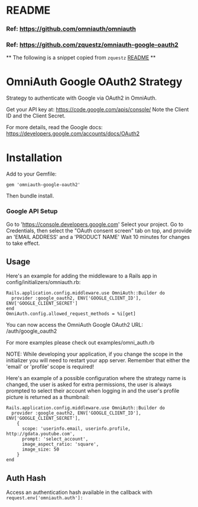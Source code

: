 # README

### Ref:  https://github.com/omniauth/omniauth

### Ref: https://github.com/zquestz/omniauth-google-oauth2

** The following is a snippet copied from `zquestz` [README](https://github.com/zquestz/omniauth-google-oauth2/blob/master/README.md) **

# OmniAuth Google OAuth2 Strategy
Strategy to authenticate with Google via OAuth2 in OmniAuth.

Get your API key at: https://code.google.com/apis/console/ Note the Client ID and the Client Secret.

For more details, read the Google docs: https://developers.google.com/accounts/docs/OAuth2

# Installation
Add to your Gemfile:

`gem 'omniauth-google-oauth2'`

Then bundle install.

### Google API Setup
Go to 'https://console.developers.google.com'
Select your project.
Go to Credentials, then select the "OAuth consent screen" tab on top, and provide an 'EMAIL ADDRESS' and a 'PRODUCT NAME'
Wait 10 minutes for changes to take effect.

## Usage
Here's an example for adding the middleware to a Rails app in config/initializers/omniauth.rb:

```
Rails.application.config.middleware.use OmniAuth::Builder do
  provider :google_oauth2, ENV['GOOGLE_CLIENT_ID'], ENV['GOOGLE_CLIENT_SECRET']
end
OmniAuth.config.allowed_request_methods = %i[get]
```

You can now access the OmniAuth Google OAuth2 URL: /auth/google_oauth2

For more examples please check out examples/omni_auth.rb

NOTE: While developing your application, if you change the scope in the initializer you will need to restart your app server. Remember that either the 'email' or 'profile' scope is required!

Here's an example of a possible configuration where the strategy name is changed, the user is asked for extra permissions, the user is always prompted to select their account when logging in and the user's profile picture is returned as a thumbnail:

```
Rails.application.config.middleware.use OmniAuth::Builder do
  provider :google_oauth2, ENV['GOOGLE_CLIENT_ID'], ENV['GOOGLE_CLIENT_SECRET'],
    {
      scope: 'userinfo.email, userinfo.profile, http://gdata.youtube.com',
      prompt: 'select_account',
      image_aspect_ratio: 'square',
      image_size: 50
    }
end
```

## Auth Hash
Access an authentication hash available in the callback with `request.env['omniauth.auth']:`
